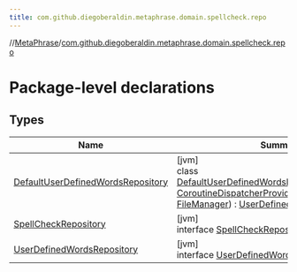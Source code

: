 ```yaml
---
title: com.github.diegoberaldin.metaphrase.domain.spellcheck.repo
---
```

//[MetaPhrase](../../index.html)/[com.github.diegoberaldin.metaphrase.domain.spellcheck.repo](index.html)



# Package-level declarations



## Types


| Name | Summary |
|---|---|
| [DefaultUserDefinedWordsRepository](-default-user-defined-words-repository/index.html) | [jvm]<br>class [DefaultUserDefinedWordsRepository](-default-user-defined-words-repository/index.html)(dispatchers: [CoroutineDispatcherProvider](../com.github.diegoberaldin.metaphrase.core.common.coroutines/-coroutine-dispatcher-provider/index.html), fileManager: [FileManager](../com.github.diegoberaldin.metaphrase.core.common.files/-file-manager/index.html)) : [UserDefinedWordsRepository](-user-defined-words-repository/index.html) |
| [SpellCheckRepository](-spell-check-repository/index.html) | [jvm]<br>interface [SpellCheckRepository](-spell-check-repository/index.html) |
| [UserDefinedWordsRepository](-user-defined-words-repository/index.html) | [jvm]<br>interface [UserDefinedWordsRepository](-user-defined-words-repository/index.html) |

